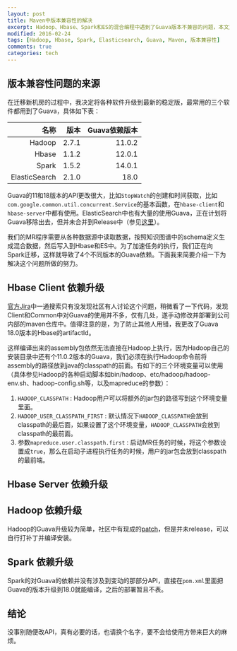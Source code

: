 ```yaml
---
layout: post
title: Maven中版本兼容性的解决
excerpt: Hadoop、Hbase、Spark和ES的混合编程中遇到了Guava版本不兼容的问题，本文对原因和解决方案进行了详细的记录。
modified: 2016-02-24
tags: [Hadoop, Hbase, Spark, Elasticsearch, Guava, Maven, 版本兼容性]
comments: true
categories: tech
---
```


## 版本兼容性问题的来源
在迁移新机房的过程中，我决定将各种软件升级到最新的稳定版，最常用的三个软件都用到了Guava，具体如下表：

| 名称  | 版本  | Guava依赖版本 |
|------------:|---------------:| -------------:|
| Hadoop | 2.7.1 | 11.0.2 |
| Hbase | 1.1.2  | 12.0.1 |
| Spark | 1.5.2 | 14.0.1 |
| ElasticSearch | 2.1.0        | 18.0 |

Guava的11和18版本的API更改很大，比如`StopWatch`的创建和时间获取，比如`com.google.common.util.concurrent.Service`的基本函数，在`hbase-client`和`hbase-server`中都有使用。ElasticSearch中也有大量的使用Guava，正在计划将Guava移除出去，但并未合并到Release中（参见[这里](https://github.com/elastic/elasticsearch/issues/13224)）。

我们的MR程序需要从各种数据源中读取数据，按照知识图谱中的schema定义生成混合数据，然后写入到Hbase和ES中。为了加速任务的执行，我们正在向Spark迁移，这样就导致了4个不同版本的Guava依赖。下面我来简要介绍一下为解决这个问题所做的努力。

## Hbase Client 依赖升级
[官方Jira](https://issues.apache.org/jira/browse/)中一通搜索只有没发现社区有人讨论这个问题，稍微看了一下代码，发现Client和Common中对Guava的使用并不多，仅有几处，遂手动修改并部署到公司内部的maven仓库中。值得注意的是，为了防止其他人用错，我更改了Guava 18.0版本的Hbase的artifactId。

这样编译出来的assembly包依然无法直接在Hadoop上执行，因为Hadoop自己的安装目录中还有个11.0.2版本的Guava，我们必须在执行Hadoop命令前将assembly的路径放到java的classpath的前面。有如下的三个环境变量可以使用（具体参见Hadoop的各种启动脚本如bin/hadoop、etc/hadoop/hadoop-env.sh、hadoop-config.sh等，以及mapreduce的参数）：

1. `HADOOP_CLASSPATH` : Hadoop用户可以将额外的jar包的路径写到这个环境变量里面。
2. `HADOOP_USER_CLASSPATH_FIRST` : 默认情况下`HADOOP_CLASSPATH`会放到classpath的最后面，如果设置了这个环境变量，`HADOOP_CLASSPATH`会放到classpath的最前面。
3. 参数`mapreduce.user.classpath.first` : 启动MR任务的时候，将这个参数设置成`true`，那么在启动子进程执行任务的时候，用户的jar包会放到classpath的最前端。

## Hbase Server 依赖升级

## Hadoop 依赖升级
Hadoop的Guava升级较为简单，社区中有现成的[patch](https://issues.apache.org/jira/browse/HADOOP-10101)，但是并未release，可以自行打补丁并编译安装。

## Spark 依赖升级
Spark的对Guava的依赖并没有涉及到变动的那部分API，直接在`pom.xml`里面把Guava的版本升级到18.0就能编译，之后的部署暂且不表。

## 结论
没事别随便改API，真有必要的话，也请换个名字，要不会给使用方带来巨大的麻烦。
